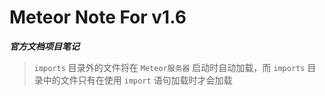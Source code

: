 # Meteor Note For v1.6

***官方文档项目笔记***

> `imports` 目录外的文件将在 `Meteor服务器` 启动时自动加载，而 `imports` 目录中的文件只有在使用 `import` 语句加载时才会加载



